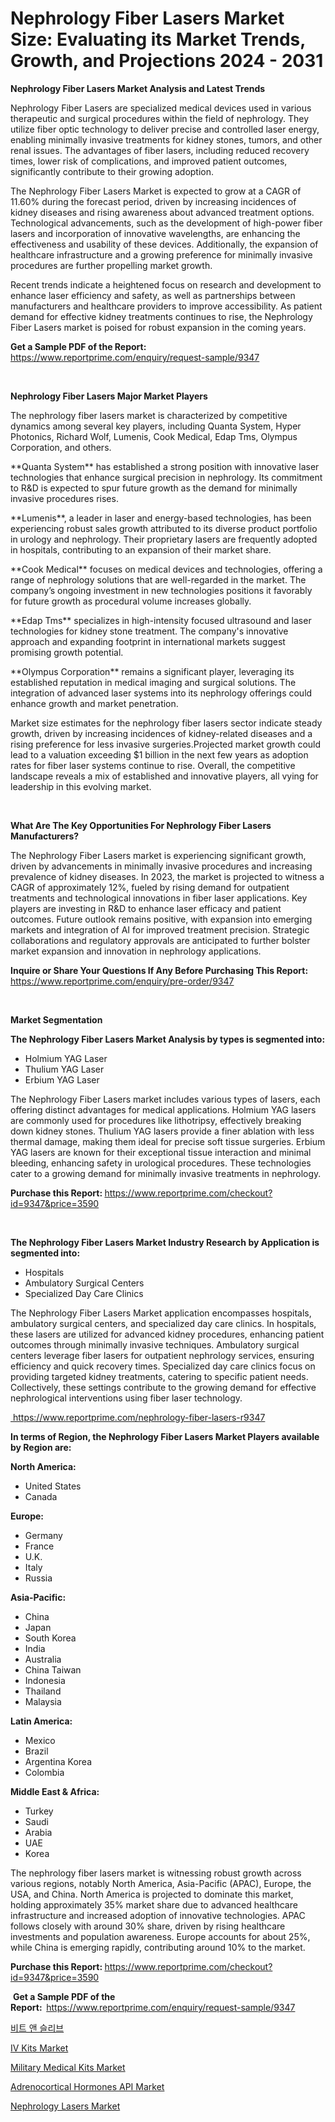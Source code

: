 <p><h1>Nephrology Fiber Lasers Market Size: Evaluating its Market Trends, Growth, and Projections 2024 - 2031</h1></p><p><strong>Nephrology Fiber Lasers Market Analysis and Latest Trends</strong></p>
<p><p>Nephrology Fiber Lasers are specialized medical devices used in various therapeutic and surgical procedures within the field of nephrology. They utilize fiber optic technology to deliver precise and controlled laser energy, enabling minimally invasive treatments for kidney stones, tumors, and other renal issues. The advantages of fiber lasers, including reduced recovery times, lower risk of complications, and improved patient outcomes, significantly contribute to their growing adoption.</p><p>The Nephrology Fiber Lasers Market is expected to grow at a CAGR of 11.60% during the forecast period, driven by increasing incidences of kidney diseases and rising awareness about advanced treatment options. Technological advancements, such as the development of high-power fiber lasers and incorporation of innovative wavelengths, are enhancing the effectiveness and usability of these devices. Additionally, the expansion of healthcare infrastructure and a growing preference for minimally invasive procedures are further propelling market growth. </p><p>Recent trends indicate a heightened focus on research and development to enhance laser efficiency and safety, as well as partnerships between manufacturers and healthcare providers to improve accessibility. As patient demand for effective kidney treatments continues to rise, the Nephrology Fiber Lasers market is poised for robust expansion in the coming years.</p></p>
<p><strong>Get a Sample PDF of the Report:&nbsp;</strong> <a href="https://www.reportprime.com/enquiry/request-sample/9347">https://www.reportprime.com/enquiry/request-sample/9347</a></p>
<p>&nbsp;</p>
<p><strong>Nephrology Fiber Lasers Major Market Players</strong></p>
<p><p>The nephrology fiber lasers market is characterized by competitive dynamics among several key players, including Quanta System, Hyper Photonics, Richard Wolf, Lumenis, Cook Medical, Edap Tms, Olympus Corporation, and others. </p><p>**Quanta System** has established a strong position with innovative laser technologies that enhance surgical precision in nephrology. Its commitment to R&D is expected to spur future growth as the demand for minimally invasive procedures rises.</p><p>**Lumenis**, a leader in laser and energy-based technologies, has been experiencing robust sales growth attributed to its diverse product portfolio in urology and nephrology. Their proprietary lasers are frequently adopted in hospitals, contributing to an expansion of their market share.</p><p>**Cook Medical** focuses on medical devices and technologies, offering a range of nephrology solutions that are well-regarded in the market. The company’s ongoing investment in new technologies positions it favorably for future growth as procedural volume increases globally.</p><p>**Edap Tms** specializes in high-intensity focused ultrasound and laser technologies for kidney stone treatment. The company's innovative approach and expanding footprint in international markets suggest promising growth potential.</p><p>**Olympus Corporation** remains a significant player, leveraging its established reputation in medical imaging and surgical solutions. The integration of advanced laser systems into its nephrology offerings could enhance growth and market penetration.</p><p>Market size estimates for the nephrology fiber lasers sector indicate steady growth, driven by increasing incidences of kidney-related diseases and a rising preference for less invasive surgeries.Projected market growth could lead to a valuation exceeding $1 billion in the next few years as adoption rates for fiber laser systems continue to rise. Overall, the competitive landscape reveals a mix of established and innovative players, all vying for leadership in this evolving market.</p></p>
<p>&nbsp;</p>
<p><strong>What Are The Key Opportunities For Nephrology Fiber Lasers Manufacturers?</strong></p>
<p><p>The Nephrology Fiber Lasers market is experiencing significant growth, driven by advancements in minimally invasive procedures and increasing prevalence of kidney diseases. In 2023, the market is projected to witness a CAGR of approximately 12%, fueled by rising demand for outpatient treatments and technological innovations in fiber laser applications. Key players are investing in R&D to enhance laser efficacy and patient outcomes. Future outlook remains positive, with expansion into emerging markets and integration of AI for improved treatment precision. Strategic collaborations and regulatory approvals are anticipated to further bolster market expansion and innovation in nephrology applications.</p></p>
<p><strong>Inquire or Share Your Questions If Any Before Purchasing This Report:</strong> <a href="https://www.reportprime.com/enquiry/pre-order/9347">https://www.reportprime.com/enquiry/pre-order/9347</a></p>
<p>&nbsp;</p>
<p><strong>Market Segmentation</strong></p>
<p><strong>The Nephrology Fiber Lasers Market Analysis by types is segmented into:</strong></p>
<p><ul><li>Holmium YAG Laser</li><li>Thulium YAG Laser</li><li>Erbium YAG Laser</li></ul></p>
<p><p>The Nephrology Fiber Lasers market includes various types of lasers, each offering distinct advantages for medical applications. Holmium YAG lasers are commonly used for procedures like lithotripsy, effectively breaking down kidney stones. Thulium YAG lasers provide a finer ablation with less thermal damage, making them ideal for precise soft tissue surgeries. Erbium YAG lasers are known for their exceptional tissue interaction and minimal bleeding, enhancing safety in urological procedures. These technologies cater to a growing demand for minimally invasive treatments in nephrology.</p></p>
<p><strong>Purchase this Report:&nbsp;</strong><a href="https://www.reportprime.com/checkout?id=9347&price=3590">https://www.reportprime.com/checkout?id=9347&price=3590</a></p>
<p>&nbsp;</p>
<p><strong>The Nephrology Fiber Lasers Market Industry Research by Application is segmented into:</strong></p>
<p><ul><li>Hospitals</li><li>Ambulatory Surgical Centers</li><li>Specialized Day Care Clinics</li></ul></p>
<p><p>The Nephrology Fiber Lasers Market application encompasses hospitals, ambulatory surgical centers, and specialized day care clinics. In hospitals, these lasers are utilized for advanced kidney procedures, enhancing patient outcomes through minimally invasive techniques. Ambulatory surgical centers leverage fiber lasers for outpatient nephrology services, ensuring efficiency and quick recovery times. Specialized day care clinics focus on providing targeted kidney treatments, catering to specific patient needs. Collectively, these settings contribute to the growing demand for effective nephrological interventions using fiber laser technology.</p></p>
<p><a href="https://www.reportprime.com/nephrology-fiber-lasers-r9347">&nbsp;https://www.reportprime.com/nephrology-fiber-lasers-r9347</a></p>
<p><strong>In terms of Region, the Nephrology Fiber Lasers Market Players available by Region are:</strong></p>
<p>
    <p> <strong> North America: </strong>
        <ul>
            <li>United States</li>
            <li>Canada</li>
        </ul>
        </p> 
    <p> <strong> Europe: </strong>
        <ul>
            <li>Germany</li>
            <li>France</li>
            <li>U.K.</li>
            <li>Italy</li>
            <li>Russia</li>
        </ul>
        </p> 
    <p> <strong> Asia-Pacific: </strong>
        <ul>
            <li>China</li>
            <li>Japan</li>
            <li>South Korea</li>
            <li>India</li>
            <li>Australia</li>
            <li>China Taiwan</li>
            <li>Indonesia</li>
            <li>Thailand</li>
            <li>Malaysia</li>
        </ul>
        </p> 
    <p> <strong> Latin America: </strong>
        <ul>
            <li>Mexico</li>
            <li>Brazil</li>
            <li>Argentina Korea</li>
            <li>Colombia</li>
        </ul>
        </p> 
    <p> <strong> Middle East & Africa: </strong>
        <ul>
            <li>Turkey</li>
            <li>Saudi</li>
            <li>Arabia</li>
            <li>UAE</li>
            <li>Korea</li>
        </ul>
    </p>
    </p>
<p><p>The nephrology fiber lasers market is witnessing robust growth across various regions, notably North America, Asia-Pacific (APAC), Europe, the USA, and China. North America is projected to dominate this market, holding approximately 35% market share due to advanced healthcare infrastructure and increased adoption of innovative technologies. APAC follows closely with around 30% share, driven by rising healthcare investments and population awareness. Europe accounts for about 25%, while China is emerging rapidly, contributing around 10% to the market.</p></p>
<p><strong>Purchase this Report: </strong><a href="https://www.reportprime.com/checkout?id=9347&price=3590">https://www.reportprime.com/checkout?id=9347&price=3590</a></p>
<p>&nbsp;<strong>Get a Sample PDF of the Report:&nbsp;&nbsp;</strong><a href="https://www.reportprime.com/enquiry/request-sample/9347">https://www.reportprime.com/enquiry/request-sample/9347</a></p>
<p><strong></strong></p>
<p><p><a href="https://medium.com/@czbtzkwc9/bits-and-sleeves-market-%EC%9D%98-%EA%B8%80%EB%A1%9C%EB%B2%8C-%EC%8B%9C%EC%9E%A5-%EA%B0%9C%EC%9A%94%EB%8A%94-%EC%A0%84-%EC%84%B8%EA%B3%84-%EB%B0%8F-%EC%A3%BC%EC%9A%94-%EC%8B%9C%EC%9E%A5%EC%9D%98-%EC%82%B0%EC%97%85%EC%97%90-%EC%98%81%ED%96%A5%EC%9D%84-%EB%AF%B8%EC%B9%98%EB%8A%94-%EC%A3%BC%EC%9A%94-%ED%8A%B8%EB%A0%8C%EB%93%9C%EC%97%90-%EB%8C%80%ED%95%9C-%EB%8F%85%ED%8A%B9%ED%95%9C-%EA%B4%80%EC%A0%90%EC%9D%84-%EC%A0%9C%EA%B3%B5%ED%95%A9%EB%8B%88%EB%8B%A4-9a2692b6c2ba?postPublishedType=initial">비트 앤 슬리브</a></p><p><a href="https://www.linkedin.com/pulse/iv-kits-market-research-report-includes-analysis-size-8dp2e?trackingId=HyxD%2BjIsTMKHSD%2B4kpPpLw%3D%3D">IV Kits Market</a></p><p><a href="https://www.linkedin.com/pulse/military-medical-kits-market-global-regional-analysis-0ahte?trackingId=8iDgBoC0Sh6PlX2HRt24Cg%3D%3D">Military Medical Kits Market</a></p><p><a href="https://medium.com/@siregarjefri23_12225/the-adrenocortical-hormones-api-market-is-anticipated-to-experience-significant-growth-with-a-d32e48f984ed">Adrenocortical Hormones API Market</a></p><p><a href="https://github.com/michaelhall412/Market-Research-Report-List-1/blob/main/nephrology-lasers-market.md">Nephrology Lasers Market</a></p></p>